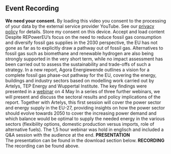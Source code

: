 ##  Event Recording 
**We need your consent.**
By loading this video you consent to the processing of your data by the external service provider YouTube. See our ​[privacy policy](https://www.agora-energiewende.org/privacy-policy)​ for details.
Store my consent on this device.
Accept and load content
Despite REPowerEU’s focus on the need to reduce fossil gas consumption and diversify fossil gas supplies in the 2030 perspective, the EU has not gone as far as to explicitly draw a pathway out of fossil gas. Alternatives to fossil gas such as biomethane and renewable hydrogen are also being strongly supported in the very short term, while no impact assessment has been carried out to assess the sustainability and trade-offs of such a strategy.
In a new report, Agora Energiewende outlines a vision for a complete fossil gas phase-out pathway for the EU, covering the energy, buildings and industry sectors based on modelling work carried out by Artelys, TEP Energy and Wuppertal Institute. The key findings were presented in a [webinar](https://www.agora-energiewende.de/en/events/breaking-free-from-fossil-gas/) on 4 May
In a series of three further webinars, we will present and discuss the sectoral results and policy implications of the report.
Together with Artelys, this first session will cover the power sector and energy supply in the EU-27, providing insights on how the power sector should evolve towards 2050 to cover the increasing power demand and which balance would be optimal to supply the needed energy in the various sectors (flexibility options, domestic production versus imports, role of alternative fuels).
The 1,5 hour webinar was hold in englisch and included a Q&A session with the audience at the end.
**PRESENTATION**  
The presentation can be found in the download section below.
**RECORDING**  
The recording can be found above.